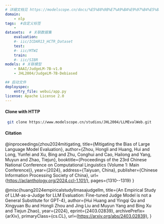 ```yaml
---
# 详细文档见 https://modelscope.cn/docs/%E5%88%9B%E7%A9%BA%E9%97%B4%E5%8D%A1%E7%89%87
domain:
    - nlp
tags:  #自定义标签
    -
datasets:  # 关联数据集
    evaluation:
    #- iic/ICDAR13_HCTR_Dataset
    test:
    #- iic/MTWI
    train:
    #- iic/SIBR
models: # 关联模型
    - BAAI/JudgeLM-7B-v1.0
    - JHL2004/JudgeLM-7B-Debiased

## 启动文件
deployspec:
    entry_file: webui/app.py
license: Apache License 2.0
---
```


#### Clone with HTTP

```bash
 git clone https://www.modelscope.cn/studios/JHL2004/LLMEvalWeb.git
```

#### Citation
@inproceedings{zhou2024mitigating,
    title={Mitigating the Bias of Large Language Model Evaluation},
    author={Zhou, Hongli and Huang, Hui and Long, Yunfei and Xu, Bing and Zhu, Conghui and Cao, Hailong and Yang, Muyun and Zhao, Tiejun},
    booktitle={Proceedings of the 23rd Chinese National Conference on Computational Linguistics (Volume 1: Main Conference)},
    year={2024},
    address={Taiyuan, China},
    publisher={Chinese Information Processing Society of China},
    url={https://aclanthology.org/2024.ccl-1.101/},
    pages={1310--1319}
}

@misc{huang2024empiricalstudyllmasajudgellm,
      title={An Empirical Study of LLM-as-a-Judge for LLM Evaluation: Fine-tuned Judge Model is not a General Substitute for GPT-4}, 
      author={Hui Huang and Yingqi Qu and Xingyuan Bu and Hongli Zhou and Jing Liu and Muyun Yang and Bing Xu and Tiejun Zhao},
      year={2024},
      eprint={2403.02839},
      archivePrefix={arXiv},
      primaryClass={cs.CL},
      url={https://arxiv.org/abs/2403.02839}, 
}